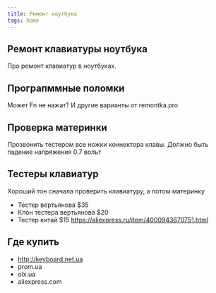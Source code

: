 ```yaml
---
title: Ремонт ноутбука
tags: home
---
```


## Ремонт клавиатуры ноутбука
Про ремонт клавиатур в ноутбуках.

## Програпммные поломки
Может Fn не нажат? И другие варианты от remontka.pro

## Проверка материнки
Прозвонить тестером все ножки коннектора клавы. Должно быть падение напряжения 0.7 вольт

## Тестеры клавиатур
Хороший тон сначала проверить клавиатуру, а потом материнку
- Тестер вертьянова $35
- Клон тестера вертьянова $20
- Тестер китай $15 <https://aliexpress.ru/item/4000943670751.html>

## Где купить
- <http://keyboard.net.ua>
- prom.ua
- olx.ua
- aliexpress.com

